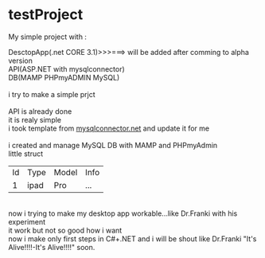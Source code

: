 # testProject
My simple project with :

DesctopApp(.net CORE 3.1)>>>===> will be added after comming to alpha version<br>API(ASP.NET with mysqlconnector)<br>DB(MAMP PHPmyADMIN MySQL)<br><br>
i try to make a simple prjct<br><br>API is already done<br>it is realy simple<br>i took template from <a href="mysqlconnector.net">mysqlconnector.net</a> 
and update it for me<br><br>
i created and manage MySQL DB with MAMP and PHPmyAdmin<br>
little struct<br>
<table>
  <tr>
    <td>Id</td>
    <td>Type</td>
    <td>Model</td>
    <td>Info</td>
  </tr>
  <tr>
    <td>1</td>
    <td>ipad</td>
    <td>Pro</td>
    <td>...</td>
  </tr>
</table><br>
now i trying to make my desktop app workable...like Dr.Franki with his experiment<br>
it work but not so good how i want<br>
now i make only first steps in C#+.NET and i will be shout like Dr.Franki "It's Alive!!!!-It's Alive!!!!" soon.
